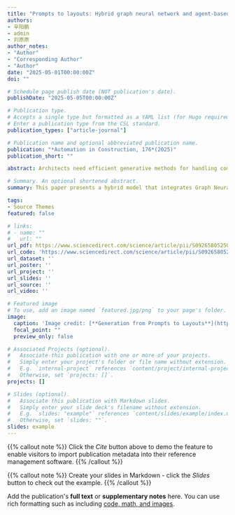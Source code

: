 ```yaml
---
title: "Prompts to layouts: Hybrid graph neural network and agent-based model for generative architectural design"
authors:
- 辛阳鹏
- admin
- 刘原原
author_notes:
- "Author"
- "Corresponding Author"
- "Author"
date: "2025-05-01T00:00:00Z"
doi: ""

# Schedule page publish date (NOT publication's date).
publishDate: "2025-05-05T00:00:00Z"

# Publication type.
# Accepts a single type but formatted as a YAML list (for Hugo requirements).
# Enter a publication type from the CSL standard.
publication_types: ["article-journal"]

# Publication name and optional abbreviated publication name.
publication: "*Automation in Construction, 176*(2025)"
publication_short: ""

abstract: Architects need efficient generative methods for handling complex architectural layout design tasks to spare more attention to the aesthetics of buildings. High expertise requirements of the input conditions and the large size of datasets bring challenges for architects using generative architectural design methods. This paper presents a hybrid model that integrates Graph Neural Networks (GNNs) for generating architectural layouts with rational topological relationships based on simple prompts and Agent-Based Modeling (ABM) for reducing the dataset size of model training. The generated layouts achieve a Structural Similarity (SSIM) of 0.82 with a Graph Edit Distance (GED) of 1.67 after training on 150 building samples through several testing scenarios. The hybrid model generates layouts efficiently and avoids impediments to the model generalizability due to excessive usage costs for architects. This paper illuminates how leveraging intelligent algorithms, when enriched with data-driven insights, can bridge gaps in collaboration between architects and generative methods.

# Summary. An optional shortened abstract.
summary: This paper presents a hybrid model that integrates Graph Neural Networks (GNNs) for generating architectural layouts with rational topological relationships based on simple prompts and Agent-Based Modeling (ABM) for reducing the dataset size of model training.

tags:
- Source Themes
featured: false

# links:
# - name: ""
#   url: ""
url_pdf: https://www.sciencedirect.com/science/article/pii/S0926580525002936?via%3Dihub
url_code: 'https://www.sciencedirect.com/science/article/pii/S0926580525002936?via%3Dihub'
url_dataset: ''
url_poster: ''
url_project: ''
url_slides: ''
url_source: ''
url_video: ''

# Featured image
# To use, add an image named `featured.jpg/png` to your page's folder. 
image:
  caption: 'Image credit: [**Generation from Prompts to Layouts**](https://www.sciencedirect.com/science/article/pii/S0926580525002936?via%3Dihub)'
  focal_point: ""
  preview_only: false

# Associated Projects (optional).
#   Associate this publication with one or more of your projects.
#   Simply enter your project's folder or file name without extension.
#   E.g. `internal-project` references `content/project/internal-project/index.md`.
#   Otherwise, set `projects: []`.
projects: []

# Slides (optional).
#   Associate this publication with Markdown slides.
#   Simply enter your slide deck's filename without extension.
#   E.g. `slides: "example"` references `content/slides/example/index.md`.
#   Otherwise, set `slides: ""`.
slides: example
---
```


{{% callout note %}}
Click the *Cite* button above to demo the feature to enable visitors to import publication metadata into their reference management software.
{{% /callout %}}

{{% callout note %}}
Create your slides in Markdown - click the *Slides* button to check out the example.
{{% /callout %}}

Add the publication's **full text** or **supplementary notes** here. You can use rich formatting such as including [code, math, and images](https://docs.hugoblox.com/content/writing-markdown-latex/).
